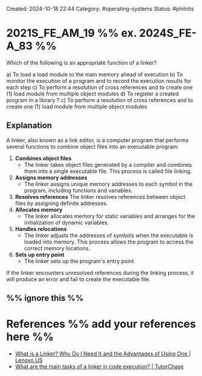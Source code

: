 Created: 2024-10-18 22:44
Category: #operating-systems
Status: #philnits



# 2021S_FE_AM_19 %% ex. 2024S_FE-A_83 %%

Which of the following is an appropriate function of a linker?

a) To load a load module to the main memory ahead of execution
b) To monitor the execution of a program and to record the execution results for each step
c) To perform a resolution of cross references and to create one (1) load module from
multiple object modules
d) To register a created program in a library
? 
c) To perform a resolution of cross references and to create one (1) load module from
multiple object modules

## Explanation
A linker, also known as a link editor, is a computer program that performs several functions to combine object files into an executable program: 

1) **Combines object files**
    - The linker takes object files generated by a compiler and combines them into a single executable file. This process is called file linking. 
2) **Assigns memory addresses**
    - The linker assigns unique memory addresses to each symbol in the program, including functions and variables.   
3) **Resolves references**
    The linker resolves references between object files by assigning definite addresses. 
4) **Allocates memory**
    - The linker allocates memory for static variables and arranges for the initialization of dynamic variables. 
5) **Handles relocations**
    - The linker adjusts the addresses of symbols when the executable is loaded into memory. This process allows the program to access the correct memory locations. 
6) **Sets up entry point**
    - The linker sets up the program's entry point. 

If the linker encounters unresolved references during the linking process, it will produce an error and fail to create the executable file.




%% ignore this %%
---









# References %% add your references here %%
- [What is a Linker? Why Do I Need It and the Advantages of Using One | Lenovo US](https://www.lenovo.com/us/en/glossary/linker/)
- [What are the main tasks of a linker in code execution? | TutorChase](https://www.tutorchase.com/answers/a-level/computer-science/what-are-the-main-tasks-of-a-linker-in-code-execution)